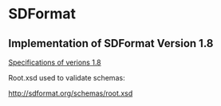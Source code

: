 # SDFormat
## Implementation of SDFormat Version 1.8

[Specifications of verions 1.8](http://sdformat.org/spec?ver=1.8)

Root.xsd used to validate schemas:

http://sdformat.org/schemas/root.xsd